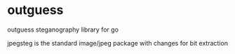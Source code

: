 outguess
========

outguess steganography library for go

jpegsteg is the standard image/jpeg package with changes for bit extraction
